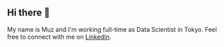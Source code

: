 ## Hi there 👋
My name is Muz and I'm working full-time as Data Scientist in Tokyo. 
Feel free to connect with me on [LinkedIn](https://www.linkedin.com/in/ahmad-muzaffar-baharudin-970698124/). 
